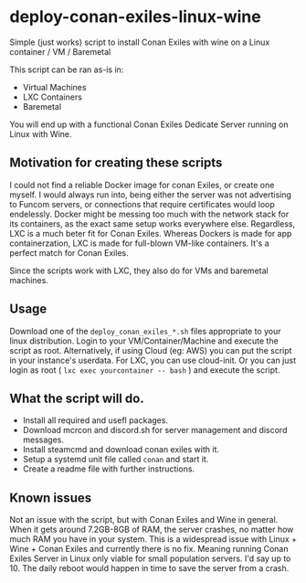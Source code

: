 # deploy-conan-exiles-linux-wine
Simple (just works) script to install Conan Exiles with wine on a Linux container / VM / Baremetal

This script can be ran as-is in:
- Virtual Machines
- LXC Containers
- Baremetal

You will end up with a functional Conan Exiles Dedicate Server running on Linux with Wine.

## Motivation for creating these scripts

I could not find a reliable Docker image for conan Exiles, or create one myself. I would always run into, being either the server was not advertising to Funcom servers, or connections that require certificates would loop endelessly. Docker might be messing too much with the network stack for its containers, as the exact same setup works everywhere else. Regardless, LXC is a much beter fit for Conan Exiles. Whereas Dockers is made for app containerzation, LXC is made for full-blown VM-like containers. It's a perfect match for Conan Exiles.

Since the scripts work with LXC, they also do for VMs and baremetal machines.

## Usage

Download one of the ```deploy_conan_exiles_*.sh``` files appropriate to your linux distribution.
Login to your VM/Container/Machine and execute the script as root.
Alternatively, if using Cloud (eg: AWS) you can put the script in your instance's userdata.
For LXC, you can use cloud-init. Or you can just login as root ( ```lxc exec yourcontainer -- bash``` ) and execute the script.

## What the script will do.

- Install all required and usefl packages.
- Download mcrcon and discord.sh for server management and discord messages.
- Install steamcmd and download conan exiles with it.
- Setup a systemd unit file called ```conan``` and start it.
- Create a readme file with further instructions.

## Known issues

Not an issue with the script, but with Conan Exiles and Wine in general. When it gets around 7.2GB-8GB of RAM, the server crashes, no matter how much RAM you have in your system. This is a widespread issue with Linux + Wine + Conan Exiles and currently there is no fix. Meaning running Conan Exiles Server in Linux only viable for small population servers. I'd say up to 10. The daily reboot would happen in time to save the server from a crash.
